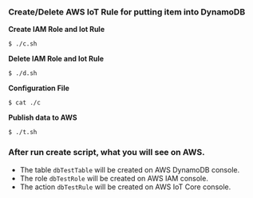 ### Create/Delete AWS IoT Rule for putting item into DynamoDB

**Create IAM Role and Iot Rule**
```
$ ./c.sh
```
**Delete IAM Role and Iot Rule**
```
$ ./d.sh
```
**Configuration File**
```
$ cat ./c
```
**Publish data to AWS**
```
$ ./t.sh
```

### **After run create script, what you will see on AWS.**

- The table `dbTestTable` will be created on AWS DynamoDB console. 
- The role `dbTestRole` will be created on AWS IAM console. 
- The action `dbTestRule` will be created on AWS IoT Core console. 

